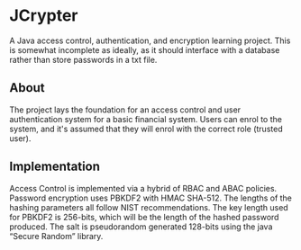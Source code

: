 # JCrypter
A Java access control, authentication, and encryption learning project. 
This is somewhat incomplete as ideally, as it should interface with a database rather than store passwords in a txt file.

## About
The project lays the foundation for an access control and user authentication system for a basic financial system. Users can enrol to the system, and it's assumed that they will enrol with the correct role (trusted user).

## Implementation
Access Control is implemented via a hybrid of RBAC and ABAC policies.
Password encryption uses PBKDF2 with HMAC SHA-512. 
The lengths of the hashing parameters all follow NIST recommendations. 
The key length used for PBKDF2 is 256-bits, which will be the length of the hashed password produced. 
The salt is pseudorandom generated 128-bits using the java “Secure Random” library. 
